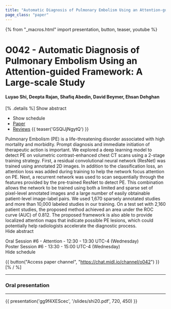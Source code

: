 ```yaml
---
title: "Automatic Diagnosis of Pulmonary Embolism Using an Attention-guided Framework: A Large-scale Study"
page_class: "paper"
---
```


{% from "_macros.html" import presentation, button, teaser, youtube %}

# O042 - Automatic Diagnosis of Pulmonary Embolism Using an Attention-guided Framework: A Large-scale Study

#### Luyao Shi, Deepta Rajan, Shafiq Abedin, David Beymer, Ehsan Dehghan

[% .details %]
<a class="toggle_visibility" data-selector=".abstract" data-level="3">Show abstract</a>
- <a class="toggle_visibility" data-selector=".schedule" data-level="3">Show schedule</a>
- <a href="https://openreview.net/pdf?id=hsGCHJDRm2">Paper</a>
- <a href="https://openreview.net/forum?id=hsGCHJDRm2">Reviews</a>
{{ teaser('GSQIJjNgytQ') }}

<p>
    <span class="abstract">
        Pulmonary Embolism (PE) is a life-threatening disorder associated with high mortality and morbidity. Prompt diagnosis and immediate initiation of therapeutic action is important. We explored a deep learning model to detect PE on volumetric contrast-enhanced chest CT scans using a 2-stage training strategy. First, a residual convolutional neural network (ResNet) was trained using annotated 2D images. In addition to the classification loss, an attention loss was added during training to help the network focus attention on PE. Next, a recurrent network was used to scan sequentially through the features provided by the pre-trained ResNet to detect PE. This combination allows the network to be trained using both a limited and sparse set of pixel-level annotated images and a large number of easily obtainable patient-level image-label pairs. We used 1,670 sparsely annotated studies and more than 10,000 labeled studies in our training. On a test set with 2,160 patient studies, the proposed method achieved an area under the ROC curve (AUC) of 0.812. The proposed framework is also able to provide localized attention maps that indicate possible PE lesions, which could potentially help radiologists accelerate the diagnostic process.
        <br>
        <span class="actions"><a class="toggle_visibility" data-level="2">Hide abstract</a></span>
    </span>
</p>

<p>
    <span class="schedule">
        Oral Session #6 - Attention  - 12:30 - 13:30 UTC-4 (Wednesday)<br>Poster Session #6  - 13:30 - 15:00 UTC-4 (Wednesday)
        <br>
        <span class="actions"><a class="toggle_visibility" data-level="2">Hide schedule</a></span>
    </span>
</p>

{{ button("Access paper channel", "https://chat.midl.io/channel/o042") }}
[% / %]

---


### Oral presentation

---

{{ presentation('gg9f4XEScec', '/slides/shi20.pdf', 720, 450) }}